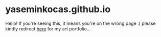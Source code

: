 # yaseminkocas.github.io

<p>Hello! If you're seeing this, it means you're on the wrong page :) please kindly redirect <a href="https://yaseminkocas.github.io">here</a> for my art portfolio...</p>
